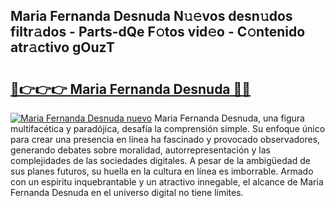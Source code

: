 ## Maria Fernanda Desnuda N𝚞𝚎vos desn𝚞dos filtr𝚊dos - Parts-dQe F𝚘tos vid𝚎o - C𝚘ntenido atr𝚊ctivo gOuzT

# <h2><a href="http://mbdegn.tromn.icu/?c=Maria+Fernanda+Desnuda">🔗👉👉👉 Maria Fernanda Desnuda 🔗🔗</a></h2>

[![Maria Fernanda Desnuda nuevo](https://i.imgur.com/pEAQMta.gif)](http://mbdegn.tromn.icu/?c=Maria+Fernanda+Desnuda)
Maria Fernanda Desnuda, una figura multifacética y paradójica, desafía la comprensión simple. Su enfoque único para crear una presencia en línea ha fascinado y provocado observadores, generando debates sobre moralidad, autorrepresentación y las complejidades de las sociedades digitales. A pesar de la ambigüedad de sus planes futuros, su huella en la cultura en línea es imborrable. Armado con un espíritu inquebrantable y un atractivo innegable, el alcance de Maria Fernanda Desnuda en el universo digital no tiene límites.
